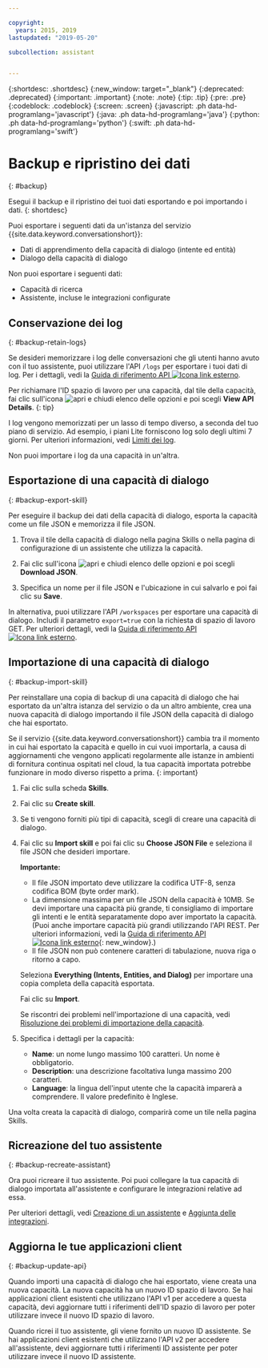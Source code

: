 ```yaml
---

copyright:
  years: 2015, 2019
lastupdated: "2019-05-20"

subcollection: assistant


---
```


{:shortdesc: .shortdesc}
{:new_window: target="_blank"}
{:deprecated: .deprecated}
{:important: .important}
{:note: .note}
{:tip: .tip}
{:pre: .pre}
{:codeblock: .codeblock}
{:screen: .screen}
{:javascript: .ph data-hd-programlang='javascript'}
{:java: .ph data-hd-programlang='java'}
{:python: .ph data-hd-programlang='python'}
{:swift: .ph data-hd-programlang='swift'}

# Backup e ripristino dei dati
{: #backup}

Esegui il backup e il ripristino dei tuoi dati esportando e poi importando i dati.
{: shortdesc}

Puoi esportare i seguenti dati da un'istanza del servizio {{site.data.keyword.conversationshort}}:

- Dati di apprendimento della capacità di dialogo (intente ed entità)
- Dialogo della capacità di dialogo

Non puoi esportare i seguenti dati:

- Capacità di ricerca
- Assistente, incluse le integrazioni configurate

## Conservazione dei log
{: #backup-retain-logs}

Se desideri memorizzare i log delle conversazioni che gli utenti hanno avuto con il tuo assistente, puoi utilizzare l'API `/logs` per esportare i tuoi dati di log. Per i dettagli, vedi la [Guida di riferimento API ![Icona link esterno](../../icons/launch-glyph.svg "Icona link esterno")](https://cloud.ibm.com/apidocs/assistant#list-log-events-in-a-workspace).

Per richiamare l'ID spazio di lavoro per una capacità, dal tile della capacità, fai clic sull'icona ![apri e chiudi elenco delle opzioni](images/kabob-beta.png) e poi scegli **View API Details**.
{: tip}

I log vengono memorizzati per un lasso di tempo diverso, a seconda del tuo piano di servizio. Ad esempio, i piani Lite forniscono log solo degli ultimi 7 giorni. Per ulteriori informazioni, vedi [Limiti dei log](/docs/services/assistant?topic=assistant-logs#logs-limits).

Non puoi importare i log da una capacità in un'altra.

## Esportazione di una capacità di dialogo
{: #backup-export-skill}

Per eseguire il backup dei dati della capacità di dialogo, esporta la capacità come un file JSON e memorizza il file JSON.

1.  Trova il tile della capacità di dialogo nella pagina Skills o nella pagina di configurazione di un assistente che utilizza la capacità.

1.  Fai clic sull'icona ![apri e chiudi elenco delle opzioni](images/kabob-beta.png) e poi scegli **Download JSON**.

1.  Specifica un nome per il file JSON e l'ubicazione in cui salvarlo e poi fai clic su **Save**.

In alternativa, puoi utilizzare l'API `/workspaces` per esportare una capacità di dialogo. Includi il parametro `export=true` con la richiesta di spazio di lavoro GET. Per ulteriori dettagli, vedi la [Guida di riferimento API ![Icona link esterno](../../icons/launch-glyph.svg "Icona link esterno")](https://cloud.ibm.com/apidocs/assistant#get-information-about-a-workspace).

## Importazione di una capacità di dialogo
{: #backup-import-skill}

Per reinstallare una copia di backup di una capacità di dialogo che hai esportato da un'altra istanza del servizio o da un altro ambiente, crea una nuova capacità di dialogo importando il file JSON della capacità di dialogo che hai esportato.

Se il servizio {{site.data.keyword.conversationshort}} cambia tra il momento in cui hai esportato la capacità e quello in cui vuoi importarla, a causa di aggiornamenti che vengono applicati regolarmente alle istanze in ambienti di fornitura continua ospitati nel cloud, la tua capacità importata potrebbe funzionare in modo diverso rispetto a prima.
{: important}

1.  Fai clic sulla scheda **Skills**.

1.  Fai clic su **Create skill**.

1.  Se ti vengono forniti più tipi di capacità, scegli di creare una capacità di dialogo. 

1.  Fai clic su **Import skill** e poi fai clic su **Choose JSON File** e seleziona il file JSON che desideri importare.

    **Importante:**

    - Il file JSON importato deve utilizzare la codifica UTF-8, senza codifica BOM (byte order mark).
    - La dimensione massima per un file JSON della capacità è 10MB. Se devi importare una capacità più grande, ti consigliamo di importare gli intenti e le entità separatamente dopo aver importato la capacità. (Puoi anche importare capacità più grandi utilizzando l'API REST. Per ulteriori informazioni, vedi la [Guida di riferimento API![Icona link esterno](../../icons/launch-glyph.svg "Icona link esterno")](https://cloud.ibm.com/apidocs/assistant#create-workspace){: new_window}.)
    - Il file JSON non può contenere caratteri di tabulazione, nuova riga o ritorno a capo.

    Seleziona **Everything (Intents, Entities, and Dialog)** per importare una copia completa della capacità esportata.

    Fai clic su **Import**.

    Se riscontri dei problemi nell'importazione di una capacità, vedi [Risoluzione dei problemi di importazione della capacità](/docs/services/assistant?topic=assistant-skill-add#skill-add-import-errors).

1.  Specifica i dettagli per la capacità:

    - **Name**: un nome lungo massimo 100 caratteri. Un nome è obbligatorio.
    - **Description**: una descrizione facoltativa lunga massimo 200 caratteri.
    - **Language**: la lingua dell'input utente che la capacità imparerà a comprendere. Il valore predefinito è Inglese.

Una volta creata la capacità di dialogo, comparirà come un tile nella pagina Skills. 

## Ricreazione del tuo assistente
{: #backup-recreate-assistant}

Ora puoi ricreare il tuo assistente. Poi puoi collegare la tua capacità di dialogo importata all'assistente e configurare le integrazioni relative ad essa.

Per ulteriori dettagli, vedi [Creazione di un assistente](/docs/services/assistant?topic=assistant-assistant-add) e [Aggiunta delle integrazioni](/docs/services/assistant?topic=assistant-deploy-integration-add#deploy-integration-add-task).

## Aggiorna le tue applicazioni client
{: #backup-update-api}

Quando importi una capacità di dialogo che hai esportato, viene creata una nuova capacità. La nuova capacità ha un nuovo ID spazio di lavoro. Se hai applicazioni client esistenti che utilizzano l'API v1 per accedere a questa capacità, devi aggiornare tutti i riferimenti dell'ID spazio di lavoro per poter utilizzare invece il nuovo ID spazio di lavoro.

Quando ricrei il tuo assistente, gli viene fornito un nuovo ID assistente. Se hai applicazioni client esistenti che utilizzano l'API v2 per accedere all'assistente, devi aggiornare tutti i riferimenti ID assistente per poter utilizzare invece il nuovo ID assistente.
